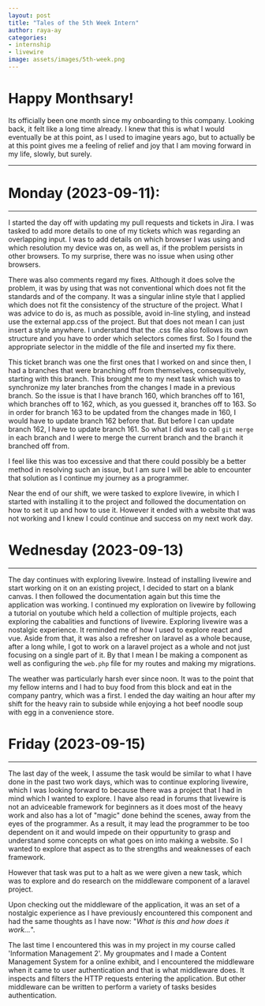 ```yaml
---
layout: post
title: "Tales of the 5th Week Intern"
author: raya-ay
categories: 
- internship
- livewire
image: assets/images/5th-week.png
---
```


# Happy Monthsary!
Its officially been one month since my onboarding to this company. Looking back, it felt like a long time already. I knew that this is what I would eventually be at this point, as I used to imagine years ago, but to actually be at this point gives me a feeling of relief and joy that I am moving forward in my life, slowly, but surely.

--- 

# Monday (2023-09-11):
---

I started the day off with updating my pull requests and tickets in Jira. I was tasked to add more details to one of my tickets which was regarding an overlapping input. I was to add details on which browser I was using and which resolution my device was on, as well as, if the problem persists in other browsers. To my surprise, there was no issue when using other browsers.

There was also comments regard my fixes. Although it does solve the problem, it was by using that was not conventional which does not fit the standards and of the company. It was a singular inline style that I applied which does not fit the consistency of the structure of the project. What I was advice to do is, as much as possible, avoid in-line styling, and instead use the external app.css of the project. But that does not mean I can just insert a style anywhere. I understand that the .css file also follows its own structure and you have to order which selectors comes first. So I found the appropriate selector in the middle of the file and inserted my fix there.

This ticket branch  was one the first ones that I worked on and since then, I had a branches that were branching off from themselves, consequitively, starting with this branch. This brought me to my next task which was to synchronize my later branches from the changes I made in a previous branch. So the issue is that I have branch 160, which branches off to 161, which branches off to 162, which, as you guessed it, branches off to 163. So in order for branch 163 to be updated from the changes made in 160, I would have to update branch 162 before that. But before I can update branch 162, I have to update branch 161. So what I did was to call `git merge` in each branch and I were to merge the current branch and the branch it branched off from.

I feel like this was too excessive and that there could possibly be a better method in resolving such an issue, but I am sure I will be able to encounter that solution as I continue my journey as a programmer.

Near the end of our shift, we were tasked to explore livewire, in which I started with installing it to the project and followed the documentation on how to set it up and how to use it. However it ended with a website that was not working and I knew I could continue and success on my next work day.

# Wednesday (2023-09-13)
---
The day continues with exploring livewire. Instead of installing livewire and start working on it on an existing project, I decided to start on a blank canvas. I then followed the documentation again but this time the application was working. I continued my exploration on livewire by following a tutorial on youtube which held a collection of multiple projects, each exploring the cabalities and functions of livewire. Exploring livewire was a nostalgic experience. It reminded me of how I used to explore react and vue. Aside from that, it was also a refresher on laravel as a whole because, after a long while, I got to work on a laravel project as a whole and not just focusing on a single part of it. By that I mean I be making a component as well as configuring the `web.php` file for my routes and making my migrations.

The weather was particularly harsh ever since noon. It was to the point that my fellow interns and I had to buy food from this block and eat in the company pantry, which was a first. I ended the day waiting an hour after my shift for the heavy rain to subside while enjoying a hot beef noodle soup with egg in  a convenience store.

# Friday (2023-09-15)
---
The last day of the week, I assume the task would be similar to what I have done in the past two work days, which was to continue exploring livewire, which I was looking forward to because there was a project that I had in mind which I wanted to explore. I have also read in forums that livewire is not an adviceable framework for beginners as it does most of the heavy work and also has a lot of "magic" done behind the scenes, away from the eyes of the programmer. As a result, it may lead the programmer to be too dependent on it and would impede on their oppurtunity to grasp and understand some concepts on what goes on into making a website. So I wanted to explore that aspect as to the strengths and weaknesses of each framework.

However that task was put to a halt as we were given a new task, which was to explore and do research on the middleware component of a laravel project.

Upon checking out the middleware of the application, it was an set of a nostalgic experience as I have previously encountered this component and had the same thoughts as I have now: "*What is this and how does it work...*".

The last time I encountered this was in my project in my course called 'Information Management 2'. My groupmates and I made a Content Management System for a online exhibit, and I encountered the middleware when it came to user authentication and that is what middleware does. It inspects and filters the HTTP requests entering the application. But other middleware can be written to perform a variety of tasks besides authentication.